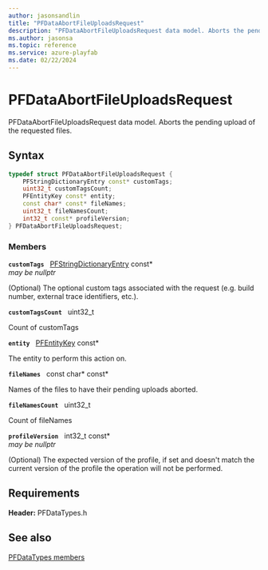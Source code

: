 ```yaml
---
author: jasonsandlin
title: "PFDataAbortFileUploadsRequest"
description: "PFDataAbortFileUploadsRequest data model. Aborts the pending upload of the requested files."
ms.author: jasonsa
ms.topic: reference
ms.service: azure-playfab
ms.date: 02/22/2024
---
```


# PFDataAbortFileUploadsRequest  

PFDataAbortFileUploadsRequest data model. Aborts the pending upload of the requested files.  

## Syntax  
  
```cpp
typedef struct PFDataAbortFileUploadsRequest {  
    PFStringDictionaryEntry const* customTags;  
    uint32_t customTagsCount;  
    PFEntityKey const* entity;  
    const char* const* fileNames;  
    uint32_t fileNamesCount;  
    int32_t const* profileVersion;  
} PFDataAbortFileUploadsRequest;  
```
  
### Members  
  
**`customTags`** &nbsp; [PFStringDictionaryEntry](../../pftypes/structs/pfstringdictionaryentry.md) const*  
*may be nullptr*  
  
(Optional) The optional custom tags associated with the request (e.g. build number, external trace identifiers, etc.).
  
**`customTagsCount`** &nbsp; uint32_t  
  
Count of customTags
  
**`entity`** &nbsp; [PFEntityKey](../../pftypes/structs/pfentitykey-c.md) const*  
  
The entity to perform this action on.
  
**`fileNames`** &nbsp; const char* const*  
  
Names of the files to have their pending uploads aborted.
  
**`fileNamesCount`** &nbsp; uint32_t  
  
Count of fileNames
  
**`profileVersion`** &nbsp; int32_t const*  
*may be nullptr*  
  
(Optional) The expected version of the profile, if set and doesn't match the current version of the profile the operation will not be performed.
  
  
## Requirements  
  
**Header:** PFDataTypes.h
  
## See also  
[PFDataTypes members](../pfdatatypes_members.md)  

  
  
